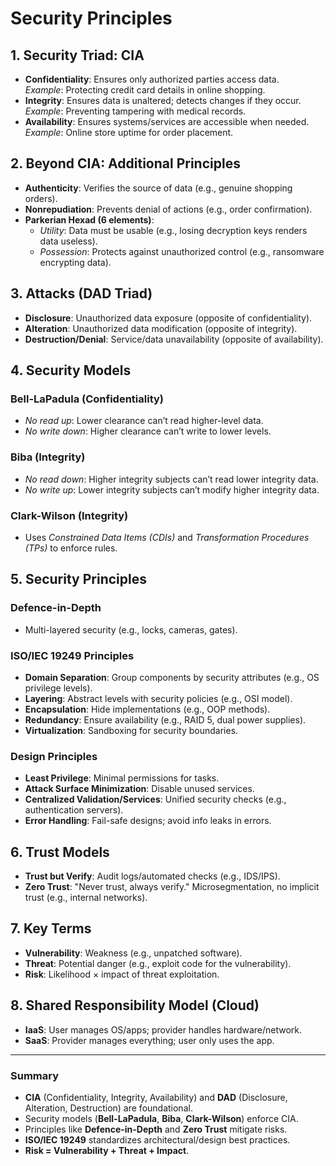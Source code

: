 # Security Principles

## 1. Security Triad: CIA
- **Confidentiality**: Ensures only authorized parties access data.  
  *Example*: Protecting credit card details in online shopping.
- **Integrity**: Ensures data is unaltered; detects changes if they occur.  
  *Example*: Preventing tampering with medical records.
- **Availability**: Ensures systems/services are accessible when needed.  
  *Example*: Online store uptime for order placement.

## 2. Beyond CIA: Additional Principles
- **Authenticity**: Verifies the source of data (e.g., genuine shopping orders).
- **Nonrepudiation**: Prevents denial of actions (e.g., order confirmation).
- **Parkerian Hexad (6 elements)**:
  - *Utility*: Data must be usable (e.g., losing decryption keys renders data useless).
  - *Possession*: Protects against unauthorized control (e.g., ransomware encrypting data).

## 3. Attacks (DAD Triad)
- **Disclosure**: Unauthorized data exposure (opposite of confidentiality).
- **Alteration**: Unauthorized data modification (opposite of integrity).
- **Destruction/Denial**: Service/data unavailability (opposite of availability).

## 4. Security Models
### Bell-LaPadula (Confidentiality)
- *No read up*: Lower clearance can’t read higher-level data.
- *No write down*: Higher clearance can’t write to lower levels.

### Biba (Integrity)
- *No read down*: Higher integrity subjects can’t read lower integrity data.
- *No write up*: Lower integrity subjects can’t modify higher integrity data.

### Clark-Wilson (Integrity)
- Uses *Constrained Data Items (CDIs)* and *Transformation Procedures (TPs)* to enforce rules.

## 5. Security Principles
### Defence-in-Depth
- Multi-layered security (e.g., locks, cameras, gates).

### ISO/IEC 19249 Principles
- **Domain Separation**: Group components by security attributes (e.g., OS privilege levels).
- **Layering**: Abstract levels with security policies (e.g., OSI model).
- **Encapsulation**: Hide implementations (e.g., OOP methods).
- **Redundancy**: Ensure availability (e.g., RAID 5, dual power supplies).
- **Virtualization**: Sandboxing for security boundaries.

### Design Principles
- **Least Privilege**: Minimal permissions for tasks.
- **Attack Surface Minimization**: Disable unused services.
- **Centralized Validation/Services**: Unified security checks (e.g., authentication servers).
- **Error Handling**: Fail-safe designs; avoid info leaks in errors.

## 6. Trust Models
- **Trust but Verify**: Audit logs/automated checks (e.g., IDS/IPS).
- **Zero Trust**: "Never trust, always verify." Microsegmentation, no implicit trust (e.g., internal networks).

## 7. Key Terms
- **Vulnerability**: Weakness (e.g., unpatched software).
- **Threat**: Potential danger (e.g., exploit code for the vulnerability).
- **Risk**: Likelihood × impact of threat exploitation.

## 8. Shared Responsibility Model (Cloud)
- **IaaS**: User manages OS/apps; provider handles hardware/network.
- **SaaS**: Provider manages everything; user only uses the app.

---

### Summary
- **CIA** (Confidentiality, Integrity, Availability) and **DAD** (Disclosure, Alteration, Destruction) are foundational.
- Security models (**Bell-LaPadula**, **Biba**, **Clark-Wilson**) enforce CIA.
- Principles like **Defence-in-Depth** and **Zero Trust** mitigate risks.
- **ISO/IEC 19249** standardizes architectural/design best practices.
- **Risk = Vulnerability + Threat + Impact**.
